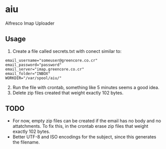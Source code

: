 # aiu
Alfresco Imap Uploader

## Usage

1. Create a file called secrets.txt with conect similar to:

```
email_username="someuser@greencore.co.cr"
email_password="password"
email_server="imap.greencore.co.cr"
email_folder="INBOX"
WORKDIR="/var/spool/aiu/"
```

2. Run the file with crontab, something like 5 minutes seems a good idea.
3. Delete zip files created that weight exactly 102 bytes.

## TODO

- For now, empty zip files can be created if the email has no body and no attatchments. To fix this, in the crontab erase zip files that weight exactly 102 bytes.
- Better UTF-8 and ISO encodings for the subject, since this generates the filename.
